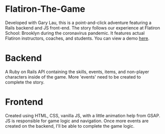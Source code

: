 # Flatiron-The-Game
Developed with Gary Lau, this is a point-and-click adventure featuring a Rails backend and JS front-end. The story follows our experience at Flatiron School: Brooklyn during the coronavirus pandemic. It features actual Flatiron instructors, coaches, and students. 
You can view a demo <a href="https://www.youtube.com/watch?v=JSX0YB3oGeQ&feature=youtu.be">here</a>.

# Backend
A Ruby on Rails API containing the skills, events, items, and non-player characters inside of the game. More 'events' need to be created to complete the story.

# Frontend
Created using HTML, CSS, vanilla JS, with a little animation help from GSAP. JS is responsible for game logic and navigation. Once more events are created on the backend, I'll be able to complete the game logic.

